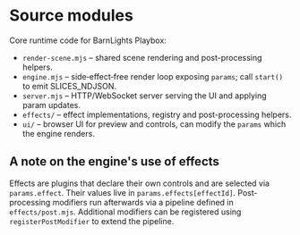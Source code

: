 # Source modules

Core runtime code for BarnLights Playbox:

- `render-scene.mjs` – shared scene rendering and post-processing helpers.
- `engine.mjs` – side‑effect‑free render loop exposing `params`; call `start()` to emit SLICES_NDJSON.
- `server.mjs` – HTTP/WebSocket server serving the UI and applying param updates.
- `effects/` – effect implementations, registry and post-processing helpers.
- `ui/` – browser UI for preview and controls, can modify the `params` which the engine renders.

## A note on the engine's use of effects

Effects are plugins that declare their own controls and are selected via `params.effect`.
Their values live in `params.effects[effectId]`.
Post-processing modifiers run afterwards via a pipeline defined in `effects/post.mjs`.
Additional modifiers can be registered using `registerPostModifier` to extend the pipeline.
